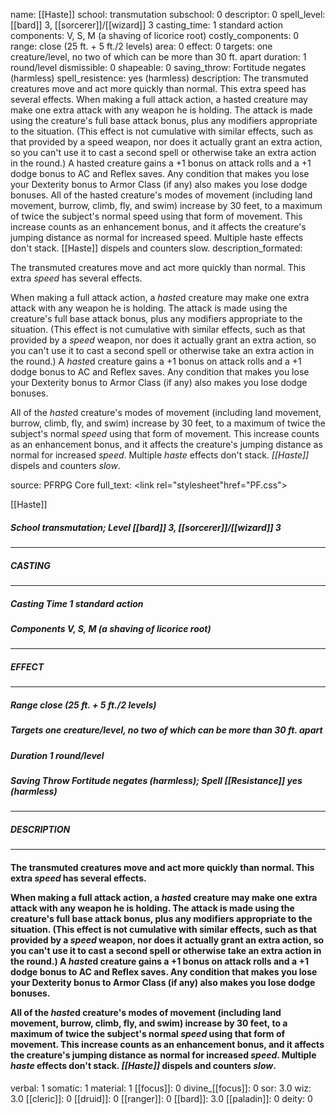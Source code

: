 name: [[Haste]]
school: transmutation
subschool: 0
descriptor: 0
spell_level: [[bard]] 3, [[sorcerer]]/[[wizard]] 3
casting_time: 1 standard action
components: V, S, M (a shaving of licorice root)
costly_components: 0
range: close (25 ft. + 5 ft./2 levels)
area: 0
effect: 0
targets: one creature/level, no two of which can be more than 30 ft. apart
duration: 1 round/level
dismissible: 0
shapeable: 0
saving_throw: Fortitude negates (harmless)
spell_resistence: yes (harmless)
description: The transmuted creatures move and act more quickly than normal. This extra speed has several effects. When making a full attack action, a hasted creature may make one extra attack with any weapon he is holding. The attack is made using the creature's full base attack bonus, plus any modifiers appropriate to the situation. (This effect is not cumulative with similar effects, such as that provided by a speed weapon, nor does it actually grant an extra action, so you can't use it to cast a second spell or otherwise take an extra action in the round.) A hasted creature gains a +1 bonus on attack rolls and a +1 dodge bonus to AC and Reflex saves. Any condition that makes you lose your Dexterity bonus to Armor Class (if any) also makes you lose dodge bonuses. All of the hasted creature's modes of movement (including land movement, burrow, climb, fly, and swim) increase by 30 feet, to a maximum of twice the subject's normal speed using that form of movement. This increase counts as an enhancement bonus, and it affects the creature's jumping distance as normal for increased speed. Multiple haste effects don't stack. [[Haste]] dispels and counters slow.
description_formated: <p>The transmuted creatures move and act more quickly than normal. This extra <i>speed</i> has several effects.</p><p>When making a full attack action, a <i>haste</i>d creature may make one extra attack with any weapon he is holding. The attack is made using the creature's full base attack bonus, plus any modifiers appropriate to the situation. (This effect is not cumulative with similar effects, such as that provided by a <i>speed</i> weapon, nor does it actually grant an extra action, so you can't use it to cast a second spell or otherwise take an extra action in the round.) A <i>haste</i>d creature gains a +1 bonus on attack rolls and a +1 dodge bonus to AC and Reflex saves. Any condition that makes you lose your Dexterity bonus to Armor Class (if any) also makes you lose dodge bonuses.</p><p>All of the <i>haste</i>d creature's modes of movement (including land movement, burrow, climb, fly, and swim) increase by 30 feet, to a maximum of twice the subject's normal <i>speed</i> using that form of movement. This increase counts as an enhancement bonus, and it affects the creature's jumping distance as normal for increased <i>speed</i>. Multiple <i>haste</i> effects don't stack. <i>[[Haste]]</i> dispels and counters <i>slow</i>.</p>
source: PFRPG Core
full_text: <link rel="stylesheet"href="PF.css"><div class="heading"><p class="alignleft">[[Haste]]</p><div style="clear: both;"></div></div><div><h5><b>School </b>transmutation; <b>Level </b>[[bard]] 3, [[sorcerer]]/[[wizard]] 3</h5></div><hr/><div><h5><b>CASTING</b></h5></div><hr/><div><h5><b>Casting Time </b>1 standard action</h5><h5><b>Components </b>V, S, M (a shaving of licorice root)</h5></div><hr/><div><h5><b>EFFECT</b></h5></div><hr/><div><h5><b>Range </b>close (25 ft. + 5 ft./2 levels)</h5><h5><b>Targets </b>one creature/level, no two of which can be more than 30 ft. apart</h5><h5><b>Duration </b>1 round/level</h5><h5><b>Saving Throw </b>Fortitude negates (harmless); <b>Spell [[Resistance]] </b>yes (harmless)</h5></div><hr/><div><h5><b>DESCRIPTION</b></h5></div><hr/><div><h4><p>The transmuted creatures move and act more quickly than normal. This extra <i>speed</i> has several effects.</p><p>When making a full attack action, a <i>haste</i>d creature may make one extra attack with any weapon he is holding. The attack is made using the creature's full base attack bonus, plus any modifiers appropriate to the situation. (This effect is not cumulative with similar effects, such as that provided by a <i>speed</i> weapon, nor does it actually grant an extra action, so you can't use it to cast a second spell or otherwise take an extra action in the round.) A <i>haste</i>d creature gains a +1 bonus on attack rolls and a +1 dodge bonus to AC and Reflex saves. Any condition that makes you lose your Dexterity bonus to Armor Class (if any) also makes you lose dodge bonuses.</p><p>All of the <i>haste</i>d creature's modes of movement (including land movement, burrow, climb, fly, and swim) increase by 30 feet, to a maximum of twice the subject's normal <i>speed</i> using that form of movement. This increase counts as an enhancement bonus, and it affects the creature's jumping distance as normal for increased <i>speed</i>. Multiple <i>haste</i> effects don't stack. <i>[[Haste]]</i> dispels and counters <i>slow</i>.</p></h4></div>
verbal: 1
somatic: 1
material: 1
[[focus]]: 0
divine_[[focus]]: 0
sor: 3.0
wiz: 3.0
[[cleric]]: 0
[[druid]]: 0
[[ranger]]: 0
[[bard]]: 3.0
[[paladin]]: 0
deity: 0
